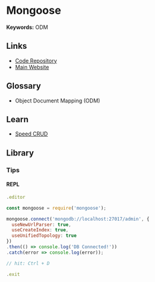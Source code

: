 # Mongoose

<!--
https://github.com/merlinn-co/merlinn/tree/main/packages/db/src
https://github.com/gashon/scrib/tree/main/packages/db
https://github.com/aditya172001/hungry-hub/tree/main/packages/db

https://github.com/typegoose/typegoose
-->

**Keywords:** ODM

## Links

- [Code Repository](https://github.com/Automattic/mongoose)
- [Main Website](https://mongoosejs.com)

## Glossary

- Object Document Mapping (ODM)

## Learn

- [Speed CRUD](https://youtube.com/watch?v=Lp57L8GLyfQ)

## Library

### Tips

#### REPL

```js
.editor

const mongoose = require('mongoose');

mongoose.connect('mongodb://localhost:27017/admin', {
  useNewUrlParser: true,
  useCreateIndex: true,
  useUnifiedTopology: true
})
.then(() => console.log('DB Connected!'))
.catch(error => console.log(error));

// hit: Ctrl + D

.exit
```
